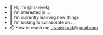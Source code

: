 - 👋 Hi, I’m @ils-vivekj
- 👀 I’m interested in ...
- 🌱 I’m currently learning new things
- 💞️ I’m looking to collaborate on ...
- 📫 How to reach me ...vivekj.oct@gmail.com

<!---
ils-vivekj/ils-vivekj is a ✨ special ✨ repository because its `README.md` (this file) appears on your GitHub profile.
You can click the Preview link to take a look at your changes.
--->
